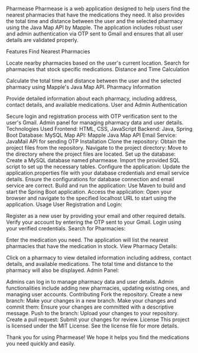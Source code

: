 Pharmease
Pharmease is a web application designed to help users find the nearest pharmacies that have the medications they need. It also provides the total time and distance between the user and the selected pharmacy using the Java Map API by Mapple. The application includes robust user and admin authentication via OTP sent to Gmail and ensures that all user details are validated properly.

Features
Find Nearest Pharmacies

Locate nearby pharmacies based on the user's current location.
Search for pharmacies that stock specific medications.
Distance and Time Calculation

Calculate the total time and distance between the user and the selected pharmacy using Mapple's Java Map API.
Pharmacy Information

Provide detailed information about each pharmacy, including address, contact details, and available medications.
User and Admin Authentication

Secure login and registration process with OTP verification sent to the user's Gmail.
Admin panel for managing pharmacy data and user details.
Technologies Used
Frontend: HTML, CSS, JavaScript
Backend: Java, Spring Boot
Database: MySQL
Map API: Mapple Java Map API
Email Service: JavaMail API for sending OTP
Installation
Clone the repository: Obtain the project files from the repository.
Navigate to the project directory: Move to the directory where the project files are located.
Set up the database:
Create a MySQL database named pharmease.
Import the provided SQL script to set up the necessary tables.
Configure the application:
Update the application.properties file with your database credentials and email service details.
Ensure the configurations for database connection and email service are correct.
Build and run the application: Use Maven to build and start the Spring Boot application.
Access the application: Open your browser and navigate to the specified localhost URL to start using the application.
Usage
User Registration and Login:

Register as a new user by providing your email and other required details.
Verify your account by entering the OTP sent to your Gmail.
Login using your verified credentials.
Search for Pharmacies:

Enter the medication you need.
The application will list the nearest pharmacies that have the medication in stock.
View Pharmacy Details:

Click on a pharmacy to view detailed information including address, contact details, and available medications.
The total time and distance to the pharmacy will also be displayed.
Admin Panel:

Admins can log in to manage pharmacy data and user details.
Admin functionalities include adding new pharmacies, updating existing ones, and managing user accounts.
Contributing
Fork the repository.
Create a new branch: Make your changes in a new branch.
Make your changes and commit them: Ensure your changes are committed with a descriptive message.
Push to the branch: Upload your changes to your repository.
Create a pull request: Submit your changes for review.
License
This project is licensed under the MIT License. See the license file for more details.

Thank you for using Pharmease! We hope it helps you find the medications you need quickly and easily.
